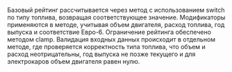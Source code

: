 Базовый рейтинг рассчитывается через метод с использованием switch по типу топлива,
возвращая соответствующее значение. Модификаторы применяются в методе, 
учитывая объем двигателя, расход топлива, год выпуска и соответствие Евро-6. 
Ограничение рейтинга обеспечено методом clamp. 
Валидация входных данных происходит в отдельном методе, где проверяется корректность типа топлива, 
что объем и расход неотрицательны, год выпуска не позже текущего и для электрокаров объем двигателя равен нулю.






